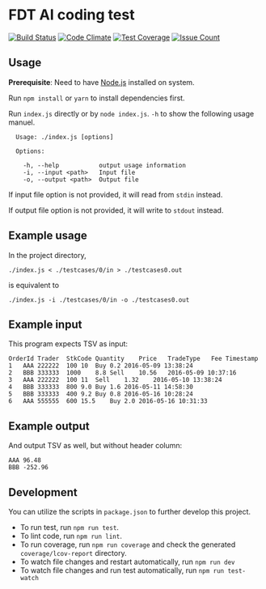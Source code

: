 # FDT AI coding test
[![Build Status](https://travis-ci.org/leoyuholo/fdt-ai.svg?branch=master)](https://travis-ci.org/leoyuholo/fdt-ai)
[![Code Climate](https://codeclimate.com/github/leoyuholo/fdt-ai/badges/gpa.svg)](https://codeclimate.com/github/leoyuholo/fdt-ai)
[![Test Coverage](https://codeclimate.com/github/leoyuholo/fdt-ai/badges/coverage.svg)](https://codeclimate.com/github/leoyuholo/fdt-ai/coverage)
[![Issue Count](https://codeclimate.com/github/leoyuholo/fdt-ai/badges/issue_count.svg)](https://codeclimate.com/github/leoyuholo/fdt-ai)

## Usage
**Prerequisite**: Need to have [Node.js](https://nodejs.org/en/) installed on system.

Run `npm install` or `yarn` to install dependencies first.

Run `index.js` directly or by `node index.js`. `-h` to show the following usage manuel.

```
  Usage: ./index.js [options]

  Options:

    -h, --help           output usage information
    -i, --input <path>   Input file
    -o, --output <path>  Output file
```

If input file option is not provided, it will read from `stdin` instead.

If output file option is not provided, it will write to `stdout` instead.

## Example usage
In the project directory,
```
./index.js < ./testcases/0/in > ./testcases0.out
```
is equivalent to
```
./index.js -i ./testcases/0/in -o ./testcases0.out
```

## Example input
This program expects TSV as input:
```
OrderId	Trader	StkCode	Quantity	Price	TradeType	Fee	Timestamp
1	AAA	222222	100	10	Buy	0.2	2016-05-09 13:38:24
2	BBB	333333	1000	8.8	Sell	10.56	2016-05-09 10:37:16
3	AAA	222222	100	11	Sell	1.32	2016-05-10 13:38:24
4	BBB	333333	800	9.0	Buy	1.6	2016-05-11 14:58:30
5	BBB	333333	400	9.2	Buy	0.8	2016-05-16 10:28:24
6	AAA	555555	600	15.5	Buy	2.0	2016-05-16 10:31:33
```
## Example output

And output TSV as well, but without header column:

```
AAA	96.48
BBB	-252.96
```

## Development
You can utilize the scripts in `package.json` to further develop this project.

- To run test, run `npm run test`.
- To lint code, run `npm run lint`.
- To run coverage, run `npm run coverage` and check the generated `coverage/lcov-report` directory.
- To watch file changes and restart automatically, run `npm run dev`
- To watch file changes and run test automatically, run `npm run test-watch`

